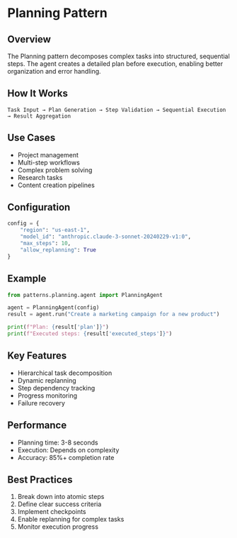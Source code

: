 # Planning Pattern

## Overview

The Planning pattern decomposes complex tasks into structured, sequential steps. The agent creates a detailed plan before execution, enabling better organization and error handling.

## How It Works

```
Task Input → Plan Generation → Step Validation → Sequential Execution → Result Aggregation
```

## Use Cases

- Project management
- Multi-step workflows
- Complex problem solving
- Research tasks
- Content creation pipelines

## Configuration

```python
config = {
    "region": "us-east-1",
    "model_id": "anthropic.claude-3-sonnet-20240229-v1:0",
    "max_steps": 10,
    "allow_replanning": True
}
```

## Example

```python
from patterns.planning.agent import PlanningAgent

agent = PlanningAgent(config)
result = agent.run("Create a marketing campaign for a new product")

print(f"Plan: {result['plan']}")
print(f"Executed steps: {result['executed_steps']}")
```

## Key Features

- Hierarchical task decomposition
- Dynamic replanning
- Step dependency tracking
- Progress monitoring
- Failure recovery

## Performance

- Planning time: 3-8 seconds
- Execution: Depends on complexity
- Accuracy: 85%+ completion rate

## Best Practices

1. Break down into atomic steps
2. Define clear success criteria
3. Implement checkpoints
4. Enable replanning for complex tasks
5. Monitor execution progress
